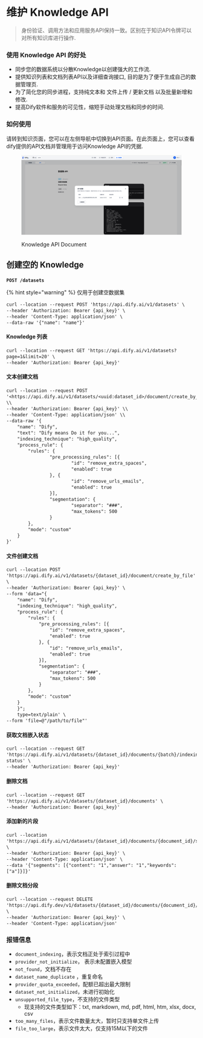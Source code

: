 # 维护 Knowledge API

> 身份验证、调用方法和应用服务API保持一致。区别在于知识API令牌可以对所有知识库进行操作.

### 使用 Knowledge API 的好处
* 同步您的数据系统以分散Knowledge以创建强大的工作流.
* 提供知识列表和文档列表API以及详细查询接口, 目的是为了便于生成自己的数据管理页.
* 为了简化您的同步进程，支持纯文本和  文件上传 / 更新文档 以及批量新增和修改.
* 提高Dify软件和服务的可见性，缩短手动处理文档和同步的时间.

### 如何使用

请转到知识页面，您可以在左侧导航中切换到API页面。在此页面上，您可以查看dify提供的API文档并管理用于访问Knowledge API的凭据.

<figure><img src="../../.gitbook/assets/dataset-api-token.png" alt=""><figcaption><p>Knowledge API Document</p></figcaption></figure>

## **创建空的 Knowledge**

**`POST /datasets`**

{% hint style="warning" %}
仅用于创建空数据集
</Info>

```
curl --location --request POST 'https://api.dify.ai/v1/datasets' \
--header 'Authorization: Bearer {api_key}' \
--header 'Content-Type: application/json' \
--data-raw '{"name": "name"}'

```

#### **Knowledge 列表**


```
curl --location --request GET 'https://api.dify.ai/v1/datasets?page=1&limit=20' \
--header 'Authorization: Bearer {api_key}'

```

#### **文本创建文档**

```
curl --location --request POST '<https://api.dify.ai/v1/datasets/<uuid:dataset_id>/document/create_by_text>' \\
--header 'Authorization: Bearer {api_key}' \\
--header 'Content-Type: application/json' \\
--data-raw '{
    "name": "Dify",
    "text": "Dify means Do it for you...",
    "indexing_technique": "high_quality",
    "process_rule": {
        "rules": {
                "pre_processing_rules": [{
                        "id": "remove_extra_spaces",
                        "enabled": true
                }, {
                        "id": "remove_urls_emails",
                        "enabled": true
                }],
                "segmentation": {
                        "separator": "###",
                        "max_tokens": 500
                }
        },
        "mode": "custom"
    }
}'

```

#### **文件创建文档**

```
curl --location POST 'https://api.dify.ai/v1/datasets/{dataset_id}/document/create_by_file' \
--header 'Authorization: Bearer {api_key}' \
--form 'data="{
	"name": "Dify",
	"indexing_technique": "high_quality",
	"process_rule": {
		"rules": {
			"pre_processing_rules": [{
				"id": "remove_extra_spaces",
				"enabled": true
			}, {
				"id": "remove_urls_emails",
				"enabled": true
			}],
			"segmentation": {
				"separator": "###",
				"max_tokens": 500
			}
		},
		"mode": "custom"
	}
    }";
    type=text/plain' \
--form 'file=@"/path/to/file"'

```

#### **获取文档嵌入状态**

```
curl --location --request GET 'https://api.dify.ai/v1/datasets/{dataset_id}/documents/{batch}/indexing-status' \
--header 'Authorization: Bearer {api_key}'
```

#### **删除文档**

```
curl --location --request GET 'https://api.dify.ai/v1/datasets/{dataset_id}/documents' \
--header 'Authorization: Bearer {api_key}'

```

#### **添加新的片段**

```
curl --location 'https://api.dify.ai/v1/datasets/{dataset_id}/documents/{document_id}/segments' \
--header 'Authorization: Bearer {api_key}' \
--header 'Content-Type: application/json' \
--data '{"segments": [{"content": "1","answer": "1","keywords": ["a"]}]}'
```

#### 删除文档分段

```
curl --location --request DELETE 'https://api.dify.dev/v1/datasets/{dataset_id}/documents/{document_id}/segments/{segment_id}' \
--header 'Authorization: Bearer {api_key}' \
--header 'Content-Type: application/json'
```

### 报错信息

- `document_indexing`，表示文档正处于索引过程中
- `provider_not_initialize`， 表示未配置嵌入模型
- `not_found`，文档不存在
- `dataset_name_duplicate` ，重复命名
- `provider_quota_exceeded`，配额已超出最大限制
- `dataset_not_initialized`，未进行初始化
- `unsupported_file_type`，不支持的文件类型
    - 现支持的文件类型如下：txt, markdown, md, pdf, html, htm, xlsx, docx, csv
- `too_many_files`，表示文件数量太大，暂时只支持单文件上传
- `file_too_large`，表示文件太大，仅支持15M以下的文件